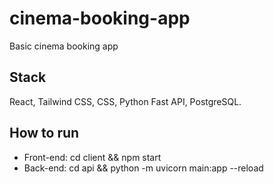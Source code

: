 # cinema-booking-app

Basic cinema booking app

## Stack

React, Tailwind CSS, CSS, Python Fast API, PostgreSQL.

## How to run

- Front-end: cd client && npm start
- Back-end: cd api && python -m uvicorn main:app --reload
